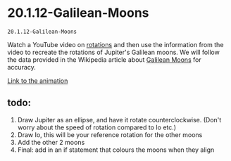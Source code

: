 # 20.1.12-Galilean-Moons
```
20.1.12-Galilean-Moons
```


Watch a YouTube video on [rotations](https://www.youtube.com/watch?v=o9sgjuh-CBM&ab_channel=TheCodingTrain) and then use the information from the video to recreate the rotations of Jupiter's Galilean moons. We will follow the data provided in the Wikipedia article about [Galilean Moons](https://en.wikipedia.org/wiki/Galilean_moons) for accuracy.

[Link to the animation](https://en.wikipedia.org/wiki/Galilean_moons#/media/File:Galilean_moon_Laplace_resonance_animation_2.gif)

## todo:
1. Draw Jupiter as an ellipse, and have it rotate counterclockwise. (Don't worry about the speed of rotation compared to Io etc.)
2. Draw Io, this will be your reference rotation for the other moons
3. Add the other 2 moons
4. Final: add in an if statement that colours the moons when they align
